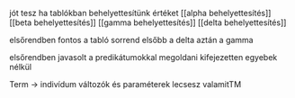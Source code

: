 jót tesz ha tablókban behelyettesítünk értéket
[[alpha behelyettesítés]]
[[beta behelyettesítés]]
[[gamma behelyettesítés]]
[[delta behelyettesítés]]

elsőrendben fontos a tabló sorrend
elsőbb a delta aztán a gamma

elsőrendben javasolt a predikátumokkal megoldani kifejezetten egyebek nélkül

Term -> indivídum változók és paraméterek 
lecsesz valamitTM



